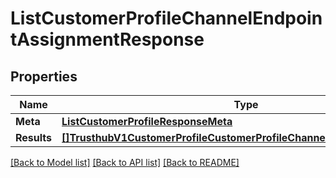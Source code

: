 # ListCustomerProfileChannelEndpointAssignmentResponse

## Properties

Name | Type | Description | Notes
------------ | ------------- | ------------- | -------------
**Meta** | [**ListCustomerProfileResponseMeta**](ListCustomerProfileResponseMeta.md) |  |[optional] 
**Results** | [**[]TrusthubV1CustomerProfileCustomerProfileChannelEndpointAssignment**](TrusthubV1CustomerProfileCustomerProfileChannelEndpointAssignment.md) |  |[optional] 

[[Back to Model list]](../README.md#documentation-for-models) [[Back to API list]](../README.md#documentation-for-api-endpoints) [[Back to README]](../README.md)


